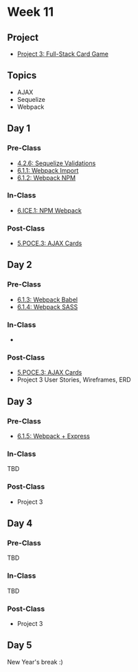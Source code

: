 # Week 11

## Project

* [Project 3: Full-Stack Card Game](../../projects/project-3-full-stack-card-game.md)

## Topics

* AJAX
* Sequelize
* Webpack

## Day 1

### Pre-Class

* [4.2.6: Sequelize Validations](../../4-back-end-structure/4.2-sequelize/4.2.6-sequelize-validations.md)
* [6.1.1: Webpack Import](../../6-front-end-infrastructure/6.1-webpack/6.1.1-webpack-modules.md)
* [6.1.2: Webpack NPM](../../6-front-end-infrastructure/6.1-webpack/6.1.2-npm.md)

### In-Class

* [6.ICE.1: NPM Webpack](../../6-front-end-infrastructure/6.ice-in-class-exercises/6.ice.1-npm-webpack.md)

### Post-Class

* [5.POCE.3: AJAX Cards](../../5-full-stack/5.poce-post-class-exercises/5.poce.3-ajax-cards.md)

## Day 2

### Pre-Class

* [6.1.3: Webpack Babel](../../6-front-end-infrastructure/6.1-webpack/6.1.3-babel.md)
* [6.1.4: Webpack SASS](../../6-front-end-infrastructure/6.1-webpack/6.1.4-sass.md)

### In-Class

* 
### Post-Class

* [5.POCE.3: AJAX Cards](../../5-full-stack/5.poce-post-class-exercises/5.poce.3-ajax-cards.md)
* Project 3 User Stories, Wireframes, ERD

## Day 3

### Pre-Class

* [6.1.5: Webpack + Express](../../6-front-end-infrastructure/6.1-webpack/6.1.5-webpack-+-express.js.md)

### In-Class

TBD

### Post-Class

* Project 3

## Day 4

### Pre-Class

TBD

### In-Class

TBD

### Post-Class

* Project 3

## Day 5

New Year's break :\)

